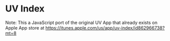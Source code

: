 # UV Index

Note: This a JavaScript port of the original UV App that already exists on Apple App store at https://itunes.apple.com/us/app/uv-index/id862966738?mt=8


